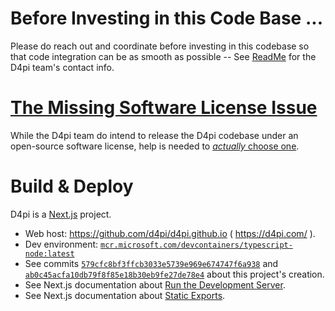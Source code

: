 # Before Investing in this Code Base ...

Please do reach out and coordinate before investing in this codebase so
that code integration can be as smooth as possible -- See
[ReadMe](../ReadMe.md) for the D4pi team's contact info.

# [The Missing Software License Issue](https://github.com/d4pi/web-app/issues/1)

While the D4pi team do intend to release the D4pi codebase under an
open-source software license, help is needed to
[*actually* choose one](https://github.com/d4pi/web-app/issues/1).

# Build & Deploy

D4pi is a [Next.js](https://nextjs.org/docs/getting-started) project.

* Web host: https://github.com/d4pi/d4pi.github.io ( https://d4pi.com/
  ).
* Dev environment:
  [`mcr.microsoft.com/devcontainers/typescript-node:latest`](https://mcr.microsoft.com/en-us/product/devcontainers/typescript-node)
* See commits
  [`579cfc8bf3ffcb3033e5739e969e674747f6a938`](https://github.com/d4pi/web-app/commit/579cfc8bf3ffcb3033e5739e969e674747f6a938)
  and
  [`ab0c45acfa10db79f8f85e18b30eb9fe27de78e4`](https://github.com/d4pi/web-app/commit/ab0c45acfa10db79f8f85e18b30eb9fe27de78e4)
  about this project's creation.
* See Next.js documentation about
  [Run the Development Server](https://nextjs.org/docs/getting-started/installation#run-the-development-server).
* See Next.js documentation about
  [Static Exports](https://nextjs.org/docs/app/building-your-application/deploying/static-exports#configuration).
